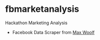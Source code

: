 # fbmarketanalysis
Hackathon Marketing Analysis
* Facebook Data Scraper from <a href="https://github.com/minimaxir/facebook-page-post-scraper">Max Woolf</a>
